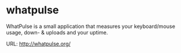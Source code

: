 # whatpulse
WhatPulse is a small application that measures your keyboard/mouse usage, down- &amp; uploads and your uptime.

URL:  http://whatpulse.org/

